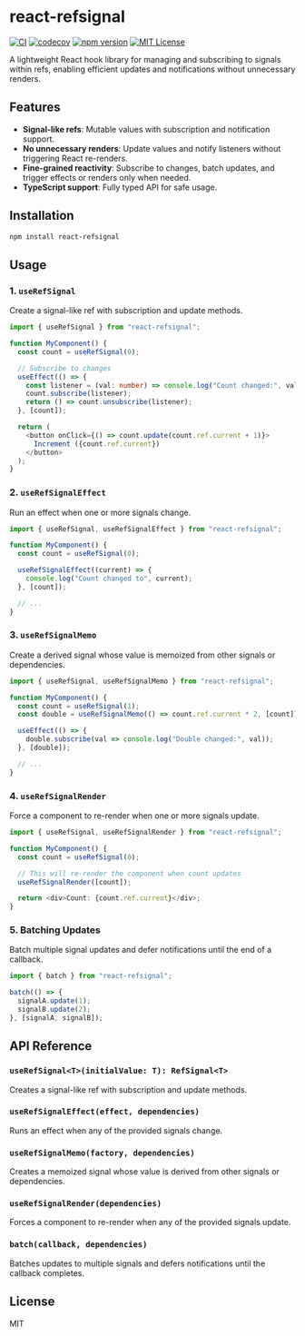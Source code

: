 # react-refsignal

[![CI](https://github.com/jav974/react-refsignal/actions/workflows/ci.yml/badge.svg)](https://github.com/jav974/react-refsignal/actions/workflows/ci.yml)
[![codecov](https://codecov.io/gh/jav974/react-refsignal/graph/badge.svg?token=32TYI353M2)](https://codecov.io/gh/jav974/react-refsignal)
[![npm version](https://img.shields.io/npm/v/react-refsignal.svg)](https://www.npmjs.com/package/react-refsignal)
[![MIT License](https://img.shields.io/github/license/jav974/react-refsignal.svg)](LICENSE)

A lightweight React hook library for managing and subscribing to signals within refs, enabling efficient updates and notifications without unnecessary renders.

## Features

- **Signal-like refs**: Mutable values with subscription and notification support.
- **No unnecessary renders**: Update values and notify listeners without triggering React re-renders.
- **Fine-grained reactivity**: Subscribe to changes, batch updates, and trigger effects or renders only when needed.
- **TypeScript support**: Fully typed API for safe usage.

## Installation

```sh
npm install react-refsignal
```

## Usage

### 1. `useRefSignal`

Create a signal-like ref with subscription and update methods.

```typescript
import { useRefSignal } from "react-refsignal";

function MyComponent() {
  const count = useRefSignal(0);

  // Subscribe to changes
  useEffect(() => {
    const listener = (val: number) => console.log("Count changed:", val);
    count.subscribe(listener);
    return () => count.unsubscribe(listener);
  }, [count]);

  return (
    <button onClick={() => count.update(count.ref.current + 1)}>
      Increment ({count.ref.current})
    </button>
  );
}
```

### 2. `useRefSignalEffect`

Run an effect when one or more signals change.

```typescript
import { useRefSignal, useRefSignalEffect } from "react-refsignal";

function MyComponent() {
  const count = useRefSignal(0);

  useRefSignalEffect((current) => {
    console.log("Count changed to", current);
  }, [count]);

  // ...
}
```

### 3. `useRefSignalMemo`

Create a derived signal whose value is memoized from other signals or dependencies.

```typescript
import { useRefSignal, useRefSignalMemo } from "react-refsignal";

function MyComponent() {
  const count = useRefSignal(1);
  const double = useRefSignalMemo(() => count.ref.current * 2, [count]);

  useEffect(() => {
    double.subscribe(val => console.log("Double changed:", val));
  }, [double]);

  // ...
}
```

### 4. `useRefSignalRender`

Force a component to re-render when one or more signals update.

```typescript
import { useRefSignal, useRefSignalRender } from "react-refsignal";

function MyComponent() {
  const count = useRefSignal(0);

  // This will re-render the component when count updates
  useRefSignalRender([count]);

  return <div>Count: {count.ref.current}</div>;
}
```

### 5. Batching Updates

Batch multiple signal updates and defer notifications until the end of a callback.

```typescript
import { batch } from "react-refsignal";

batch(() => {
  signalA.update(1);
  signalB.update(2);
}, [signalA, signalB]);
```

## API Reference

### `useRefSignal<T>(initialValue: T): RefSignal<T>`

Creates a signal-like ref with subscription and update methods.

### `useRefSignalEffect(effect, dependencies)`

Runs an effect when any of the provided signals change.

### `useRefSignalMemo(factory, dependencies)`

Creates a memoized signal whose value is derived from other signals or dependencies.

### `useRefSignalRender(dependencies)`

Forces a component to re-render when any of the provided signals update.

### `batch(callback, dependencies)`

Batches updates to multiple signals and defers notifications until the callback completes.

## License

MIT